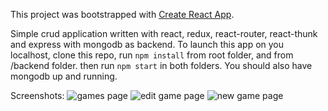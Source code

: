 This project was bootstrapped with [Create React App](https://github.com/facebookincubator/create-react-app).

Simple crud application written with react, redux, react-router, react-thunk and express with mongodb as backend. 
To launch this app on you localhost, clone this repo, run ```npm install``` from root folder, and from /backend folder. then run ```npm start``` in both folders. You should also have mongodb up and running.

Screenshots:
![games page](http://joxi.net/n2Ya4pycoQXEY2.jpg)
![edit game page](http://joxi.net/82QQzJRHjzYnw2.jpg)
![new game page](http://joxi.net/Vm6xWjgsD5OovA.jpg)
